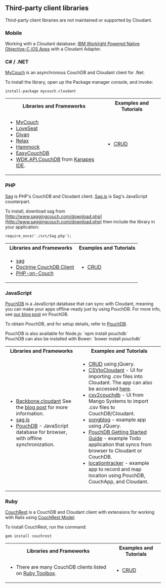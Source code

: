 ## Third-party client libraries

<aside class="warning" role="complementary" aria-label="notmaintained2">Third-party client libraries are not maintained or supported by Cloudant.</aside>

### Mobile

Working with a Cloudant database: <a href="http://www.tricedesigns.com/2014/11/17/ibm-worklight-powered-native-objective-c-ios-apps/">IBM Worklight Powered Native Objective-C iOS Apps</a> with a Cloudant Adapter.

### C# / .NET

<a href="https://github.com/danielwertheim/mycouch">MyCouch</a> is an asynchronous CouchDB and Cloudant client for .Net.

To install the library, open up the Package manager console, and invoke:

`install-package mycouch.cloudant`

<table>
<tr>
<th>Libraries and Frameworks</th>
<th>Examples and Tutorials</th>
</tr>
<tr>
<td><ul>
<li><a href="https://github.com/danielwertheim/mycouch">MyCouch</a></li>
<li><a href="https://github.com/soitgoes/LoveSeat">LoveSeat</a></li>
<li><a href="https://github.com/foretagsplatsen/Divan">Divan</a></li>
<li><a href="https://github.com/arobson/Relax">Relax</a></li>
<li><a href="http://code.google.com/p/relax-net/">Hammock</a></li>
<li><a href="https://github.com/hhariri/EasyCouchDB">EasyCouchDB</a></li>
<li><a href="http://code.google.com/p/skitsanoswdk/source/browse/#svn%2Ftrunk%2FWDK10%2FWDK.API.CouchDb">WDK.API.CouchDB</a> from <a href="http://kanapeside.com/">Kanapes IDE</a>.</li>
</td>
<td>
<ul><li><a href="https://github.com/cloudant/haengematte/tree/master/c%23">CRUD</a></li></ul>
</td>
</tr>
</table>

### PHP

[Sag](http://www.saggingcouch.com/) is PHP's CouchDB and Cloudant client. [Sag.js](https://github.com/sbisbee/sag-js) is Sag's JavaScript counterpart.

To install, download sag from [http://www.saggingcouch.com/download.php](http://www.saggingcouch.com/download.php) then include the library in your application:

`require_once('./src/Sag.php');`

<table>
<tr>
<th>Libraries and Frameworks</th>
<th>Examples and Tutorials</th>
</tr>
<tr>
<td>
<ul>
<li><a href="http://www.saggingcouch.com/">sag</a></li>
<li><a href="https://github.com/doctrine/couchdb-client">Doctrine CouchDB Client</a></li>
<li><a href="https://github.com/dready92/PHP-on-Couch">PHP-on-Couch</a></li>
</ul>
</td>
<td>
<ul>
<li><a href="https://github.com/cloudant/haengematte/tree/master/php">CRUD</a></li>
</ul>
</td>
</tr>
</table>

### JavaScript

<a href="http://pouchdb.com/">PouchDB</a> is a JavaScript database that can sync with Cloudant, meaning you can make your apps offline-ready just by using PouchDB. For more info, see [our blog post](https://cloudant.com/blog/pouchdb) on PouchDB.

To obtain PouchDB, and for setup details, refer to <a href="http://pouchdb.com/">PouchDB</a>.

<aside class="notice" role="complementary" aria-label="nodejs">PouchDB is also available for Node.js: `npm install pouchdb`</aside>

<aside class="notice" role="complementary" aria-label="bower">PouchDB can also be installed with Bower: `bower install pouchdb`</aside>

<table>
<tr>
<th>Libraries and Frameworks</th>
<th>Examples and Tutorials</th>
</tr>
<tr>
<td><ul>
<li><a href="https://github.com/cloudant-labs/backbone.cloudant">Backbone.cloudant</a> See the <a href="https://cloudant.com/blog/backbone-and-cloudant/">blog post</a> for more information.</li>
<li><a href="http://www.saggingcouch.com/jsdocs.php">sag.js</a></li>
<li><a href="http://pouchdb.com/">PouchDB</a> - JavaScript database for browser, with offline synchronization.</li>
</ul>
</td>
<td>
<ul>
<li><a href="https://github.com/cloudant/haengematte/tree/master/javascript-jquery">CRUD</a> using jQuery.</li>
<li><a href="https://github.com/michellephung/CSVtoCloudant">CSVtoCloudant</a> - UI for importing .csv files into Cloudant. The app can also be accessed <a href="https://michellephung.github.io/CSVtoCloudant/">here</a>.</li>
<li><a href="https://github.com/Mango-information-systems/csv2couchdb">csv2couchdb</a> - UI from Mango Systems to import .csv files to CouchDB/Cloudant.</li>
<li><a href="https://github.com/millayr/songblog">songblog</a> - example app using JQuery.</li>
<li><a href="http://pouchdb.com/getting-started.html">PouchDB Getting Started Guide</a> - example Todo application that syncs from browser to Cloudant or CouchDB.</li>
<li><a href="https://github.com/rajrsingh/locationtracker">locationtracker</a> - example app to record and map location using PouchDB, CouchApp, and Cloudant.</li>
</ul>
</td>
</tr>
</table>

### Ruby

[CouchRest](https://github.com/couchrest/couchrest) is a CouchDB and Cloudant client with extensions for working with Rails using [CouchRest Model](https://github.com/couchrest/couchrest_model).

To install CouchRest, run the command:

`gem install couchrest`

<table>
<tr>
<th>Libraries and Frameworks</th>
<th>Examples and Tutorials</th>
</tr>
<tr>
<td>
<ul>
<li>There are many CouchDB clients listed on <a href="https://www.ruby-toolbox.com/categories/couchdb_clients">Ruby Toolbox</a>.</li>
</ul>
</td>
<td>
<ul>
<li><a href="https://github.com/cloudant/haengematte/tree/master/ruby">CRUD</a></li>
</ul>
</td>
</tr>
</table>
